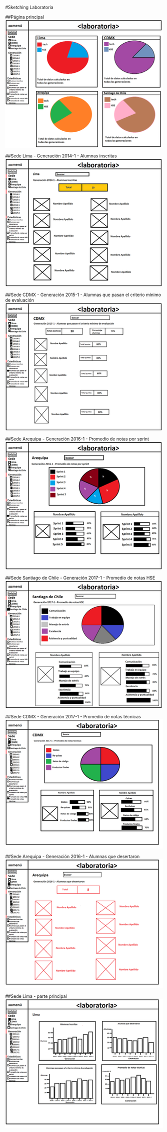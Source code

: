 #Sketching Laboratoria

##Página principal
![página principal](assets/images/dashboard-laboratoria.png)

##Sede Lima - Generación 2014-1 - Alumnas inscritas
![parte de Lima](assets/images/dashboard-laboratoria-dos.png)

##Sede CDMX - Generación 2015-1 - Alumnas que pasan el criterio mínimo de evaluación
![parte de CDMX](assets/images/dashboard-laboratoria-tres.png)

##Sede Arequipa - Generación 2016-1 - Promedio de notas por sprint
![parte Arequipa](assets/images/dashboard-laboratoria-cuatro.png)

##Sede Santiago de Chile - Generación 2017-1 - Promedio de notas HSE
![parte Santiago de Chile](assets/images/dashboard-laboratoria-cinco.png)

##Sede CDMX - Generación 2017-1 - Promedio de notas técnicas
![parte CDMX notas técnicas](assets/images/dashboard-laboratoria-seis.png)

##Sede Arequipa - Generación 2016-1 - Alumnas que desertaron
![parte Arequipa alumnas desertaron](assets/images/dashboard-laboratoria-siete.png)

##Sede Lima - parte principal
![parte Lima principal](assets/images/dashboard-laboratoria-ocho.png)
